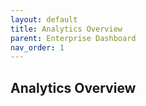 ```yaml
---
layout: default
title: Analytics Overview
parent: Enterprise Dashboard
nav_order: 1
---
```


## Analytics Overview


